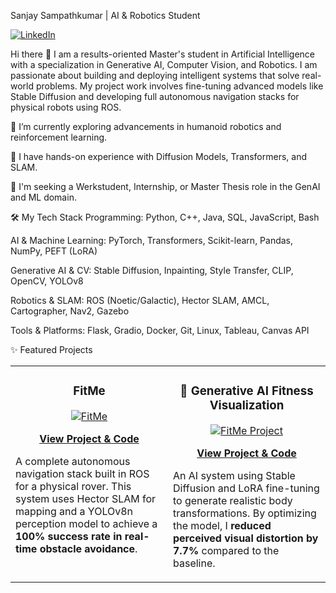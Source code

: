 Sanjay Sampathkumar | AI & Robotics Student
<p align="left">
<a href="https://www.google.com/search?q=https://www.linkedin.com/in/sanjay160302" target="_blank">
<img src="https://www.google.com/search?q=https://img.shields.io/badge/LinkedIn-0077B5%3Fstyle%3Dfor-the-badge%26logo%3Dlinkedin%26logoColor%3Dwhite" alt="LinkedIn"/>
</a>
</p>

Hi there 👋
I am a results-oriented Master's student in Artificial Intelligence with a specialization in Generative AI, Computer Vision, and Robotics. I am passionate about building and deploying intelligent systems that solve real-world problems. My project work involves fine-tuning advanced models like Stable Diffusion and developing full autonomous navigation stacks for physical robots using ROS.

🤖 I’m currently exploring advancements in humanoid robotics and reinforcement learning.

🧠 I have hands-on experience with Diffusion Models, Transformers, and SLAM.

🚀 I'm seeking a Werkstudent, Internship, or Master Thesis role in the GenAI and ML domain.

🛠️ My Tech Stack
Programming: Python, C++, Java, SQL, JavaScript, Bash

AI & Machine Learning: PyTorch, Transformers, Scikit-learn, Pandas, NumPy, PEFT (LoRA)

Generative AI & CV: Stable Diffusion, Inpainting, Style Transfer, CLIP, OpenCV, YOLOv8

Robotics & SLAM: ROS (Noetic/Galactic), Hector SLAM, AMCL, Cartographer, Nav2, Gazebo

Tools & Platforms: Flask, Gradio, Docker, Git, Linux, Tableau, Canvas API

✨ Featured Projects
<table>
<tr>
<td width="50%" valign="top">
<h3 align="center">FitMe</h3>
<div align="center">
<a href="https://github.com/Hi1603/FitMe" target="_blank">
<!-- IMPORTANT: Create a GIF of your rover navigating in RViz/Gazebo and replace the src below. Use a tool like ezgif.com -->
<img src="https://www.google.com/search?q=https://placehold.co/400x250/333/fff%3Ftext%3DRover%2BNavigation%2BGIF" alt="FitMe" style="max-width:100%;" />
</a>
<br />
<p>
<a href="https://github.com/Hi1603/" target="_blank">
<b>View Project & Code</b>
</a>
</p>
<p align="left">A complete autonomous navigation stack built in ROS for a physical rover. This system uses Hector SLAM for mapping and a YOLOv8n perception model to achieve a <strong>100% success rate in real-time obstacle avoidance</strong>.</p>
</div>
</td>
<td width="50%" valign="top">
<h3 align="center">🎨 Generative AI Fitness Visualization</h3>
<div align="center">
<a href="https://github.com/Hi1603/AI-Art-Transfer" target="_blank">
<!-- IMPORTANT: Create a GIF showing a before/after image transformation and replace the src below. -->
<img src="https://www.google.com/search?q=https://placehold.co/400x250/333/fff%3Ftext%3DFitMe%2BDemo%2BGIF" alt="FitMe Project" style="max-width:100%;" />
</a>
<br />
<p>
<a href="https://github.com/Hi1603/AI-Art-Transfer" target="_blank">
<b>View Project & Code</b>
</a>
</p>
<p align="left">An AI system using Stable Diffusion and LoRA fine-tuning to generate realistic body transformations. By optimizing the model, I <strong>reduced perceived visual distortion by 7.7%</strong> compared to the baseline.</p>
</div>
</td>
</tr>
</table>
